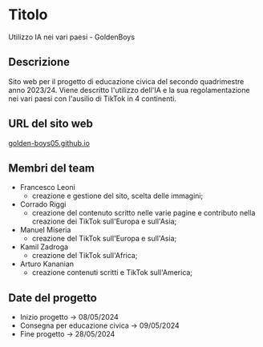# Titolo
Utilizzo IA nei vari paesi - GoldenBoys

## Descrizione
Sito web per il progetto di educazione civica del secondo quadrimestre anno 2023/24. Viene descritto l'utilizzo dell'IA e la sua regolamentazione nei vari paesi con l'ausilio di TikTok in 4 continenti. 

## URL del sito web
[golden-boys05.github.io](https://golden-boys05.github.io/index.html)

## Membri del team
- Francesco Leoni
  - creazione e gestione del sito, scelta delle immagini;
- Corrado Riggi
  - creazione del contenuto scritto nelle varie pagine e contributo nella creazione dei TikTok sull'Europa e sull'Asia;
- Manuel Miseria
  - creazione del TikTok sull'Europa e sull'Asia;
- Kamil Zadroga
	- creazione del TikTok sull'Africa;
- Arturo Kananian
	- creazione contenuti scritti e TikTok sull'America;

## Date del progetto
- Inizio progetto -> 08/05/2024
- Consegna per educazione civica -> 09/05/2024
- Fine progetto -> 28/05/2024
